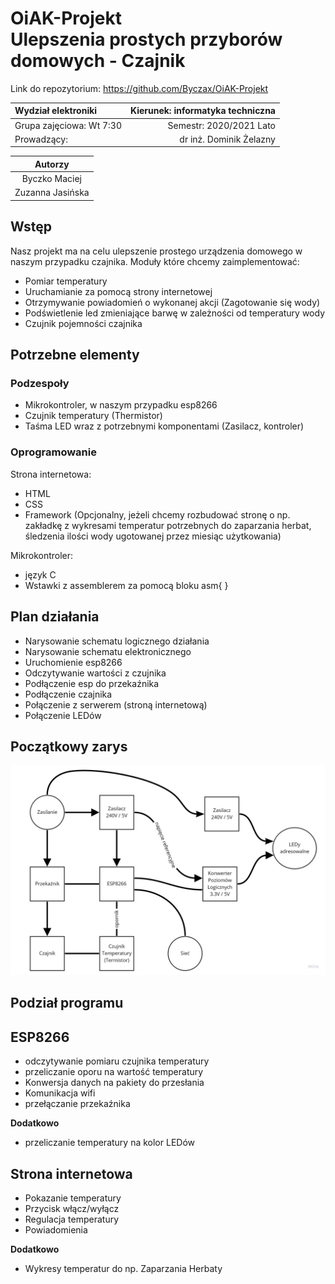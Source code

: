 # OiAK-Projekt </br> Ulepszenia prostych przyborów domowych - Czajnik

Link do repozytorium:
https://github.com/Byczax/OiAK-Projekt

|      Wydział elektroniki       |  Kierunek: informatyka techniczna |
|:-------------------------------|------------------------:|
| Grupa zajęciowa: Wt 7:30       | Semestr: 2020/2021 Lato |
| Prowadzący:                    | dr inż. Dominik Żelazny |

| Autorzy         |
|:---------------:|
| Byczko Maciej   |
| Zuzanna Jasińska|

## Wstęp

Nasz projekt ma na celu ulepszenie prostego urządzenia domowego w naszym przypadku czajnika.
Moduły które chcemy zaimplementować:

- Pomiar temperatury
- Uruchamianie za pomocą strony internetowej
- Otrzymywanie powiadomień o wykonanej akcji (Zagotowanie się wody)
- Podświetlenie led zmieniające barwę w zależności od temperatury wody
- Czujnik pojemności czajnika

## Potrzebne elementy

### Podzespoły

- Mikrokontroler, w naszym przypadku esp8266
- Czujnik temperatury (Thermistor)
- Taśma LED wraz z potrzebnymi komponentami (Zasilacz, kontroler)

### Oprogramowanie

Strona internetowa:

- HTML
- CSS
- Framework (Opcjonalny, jeżeli chcemy rozbudować stronę o np. zakładkę z wykresami temperatur potrzebnych do zaparzania herbat, śledzenia ilości wody ugotowanej przez miesiąc użytkowania)

Mikrokontroler:

- język C
- Wstawki z assemblerem za pomocą bloku asm{ }

## Plan działania

- Narysowanie schematu logicznego działania
- Narysowanie schematu elektronicznego
- Uruchomienie esp8266
- Odczytywanie wartości z czujnika
- Podłączenie esp do przekaźnika
- Podłączenie czajnika
- Połączenie z serwerem (stroną internetową)
- Połączenie LEDów

## Początkowy zarys

![schemat początkowy](schemat_prosty.jpg)

## <b> Podział programu </b>

## ESP8266

- odczytywanie pomiaru czujnika temperatury
- przeliczanie oporu na wartość temperatury
- Konwersja danych na pakiety do przesłania
- Komunikacja wifi
- przełączanie przekaźnika

<b> Dodatkowo </b>

- przeliczanie temperatury na kolor LEDów

## Strona internetowa

- Pokazanie temperatury
- Przycisk włącz/wyłącz
- Regulacja temperatury
- Powiadomienia

<b> Dodatkowo </b>

- Wykresy temperatur do np. Zaparzania Herbaty
